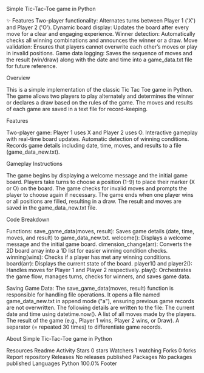 Simple Tic-Tac-Toe game in Python


✨ Features
Two-player functionality: Alternates turns between Player 1 ('X') and Player 2 ('O').
Dynamic board display: Updates the board after every move for a clear and engaging experience.
Winner detection: Automatically checks all winning combinations and announces the winner or a draw.
Move validation: Ensures that players cannot overwrite each other’s moves or play in invalid positions.
Game data logging: Saves the sequence of moves and the result (win/draw) along with the date and time into a game_data.txt file for future reference.

Overview

This is a simple implementation of the classic Tic Tac Toe game in Python. The game allows two players to play alternately and determines the winner or declares a draw based on the rules of the game. The moves and results of each game are saved in a text file for record-keeping.

Features

Two-player game: Player 1 uses X and Player 2 uses O. Interactive gameplay with real-time board updates. Automatic detection of winning conditions. Records game details including date, time, moves, and results to a file (game_data_new.txt).

Gameplay Instructions

The game begins by displaying a welcome message and the initial game board. Players take turns to choose a position (1-9) to place their marker (X or O) on the board. The game checks for invalid moves and prompts the player to choose again if necessary. The game ends when one player wins or all positions are filled, resulting in a draw. The result and moves are saved in the game_data_new.txt file.

Code Breakdown

Functions: save_game_data(moves, result): Saves game details (date, time, moves, and result) to game_data_new.txt. welcome(): Displays a welcome message and the initial game board. dimension_change(arr): Converts the 2D board array into a 1D list for easier winning condition checks. winning(wins): Checks if a player has met any winning conditions. board(arr): Displays the current state of the board. player1() and player2(): Handles moves for Player 1 and Player 2 respectively. play(): Orchestrates the game flow, manages turns, checks for winners, and saves game data.

Saving Game Data: The save_game_data(moves, result) function is responsible for handling file operations. It opens a file named game_data_new.txt in append mode ("a"), ensuring previous game records are not overwritten. The following details are written to the file: The current date and time using datetime.now(). A list of all moves made by the players. The result of the game (e.g., Player 1 wins, Player 2 wins, or Draw). A separator (= repeated 30 times) to differentiate game records.

About
Simple Tic-Tac-Toe game in Python

Resources
 Readme
 Activity
Stars
 0 stars
Watchers
 1 watching
Forks
 0 forks
Report repository
Releases
No releases published
Packages
No packages published
Languages
Python
100.0%
Footer
